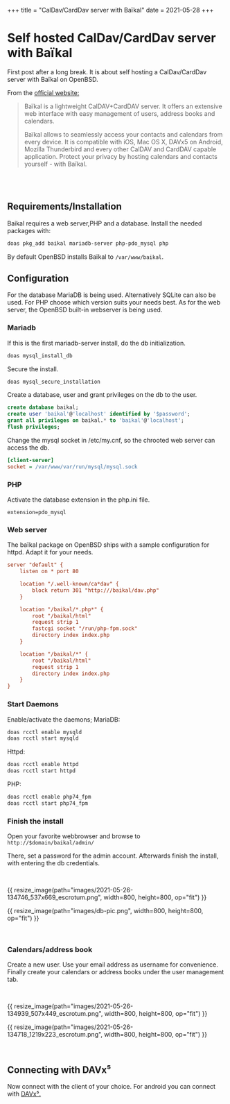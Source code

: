 +++
title = "CalDav/CardDav server with Baïkal"
date = 2021-05-28
+++

# Self hosted CalDav/CardDav server with Baïkal

First post after a long break. It is about self hosting a CalDav/CardDav server with Baïkal on OpenBSD.

From the [official website:](https://sabre.io/baikal/)

> Baïkal is a lightweight CalDAV+CardDAV server. It offers an extensive web interface with easy management of users, address books and calendars.
>
> Baïkal allows to seamlessly access your contacts and calendars from every device. It is compatible with iOS, Mac OS X, DAVx5 on Android, Mozilla Thunderbird and every other CalDAV and CardDAV capable application. Protect your privacy by hosting calendars and contacts yourself - with Baïkal.

<br></br>
## Requirements/Installation

Baikal requires a web server,PHP and a database. Install the needed packages with:

```sh
doas pkg_add baikal mariadb-server php-pdo_mysql php
```
By default OpenBSD installs Baïkal to `/var/www/baikal`.

## Configuration

For the database MariaDB is being used. Alternatively SQLite can also be used. For PHP choose which version suits your needs best. As for the web server, the OpenBSD built-in webserver is being used.

### Mariadb

If this is the first mariadb-server install, do the db initialization.

```sh
doas mysql_install_db
```

Secure the install.

```sh
doas mysql_secure_installation
```

Create a database, user and grant privileges on the db to the user.

```sql
create database baikal;
create user 'baikal'@'localhost' identified by '$password';
grant all privileges on baikal.* to 'baikal'@'localhost';
flush privileges;
```

Change the mysql socket in /etc/my.cnf, so the chrooted web server can access the db.

```cfg
[client-server]
socket = /var/www/var/run/mysql/mysql.sock
```

### PHP

Activate the database extension in the php.ini file.
```php7
extension=pdo_mysql
```

### Web server

The baïkal package on OpenBSD ships with a sample configuration for httpd. Adapt it for your needs.

```cfg
server "default" {
	listen on * port 80

	location "/.well-known/ca*dav" {
		block return 301 "http:///baikal/dav.php"
	}

	location "/baikal/*.php*" {
		root "/baikal/html"
		request strip 1
		fastcgi socket "/run/php-fpm.sock"
		directory index index.php
	}

	location "/baikal/*" {
		root "/baikal/html"
		request strip 1
		directory index index.php
	}
}
```

### Start Daemons

Enable/activate the daemons; 
MariaDB:
```sh
doas rcctl enable mysqld
doas rcctl start mysqld
```

Httpd:
```sh
doas rcctl enable httpd
doas rcctl start httpd
```

PHP:
```sh
doas rcctl enable php74_fpm
doas rcctl start php74_fpm
```

### Finish the install

Open your favorite webbrowser and browse to `http://$domain/baikal/admin/`

There, set a password for the admin account. Afterwards finish the install, with entering the db credentials.

&nbsp;

{{ resize_image(path="images/2021-05-26-134746_537x669_escrotum.png", width=800, height=800, op="fit") }}

{{ resize_image(path="images/db-pic.png", width=800, height=800, op="fit") }}

&nbsp;

### Calendars/address book

Create a new user. Use your email address as username for convenience. Finally create your calendars or address books under the user management tab.

&nbsp;

{{ resize_image(path="images/2021-05-26-134939_507x449_escrotum.png", width=800, height=800, op="fit") }}

{{ resize_image(path="images/2021-05-26-134718_1219x223_escrotum.png", width=800, height=800, op="fit") }}

&nbsp;

## Connecting with DAVx⁵

Now connect with the client of your choice. For android you can connect with [DAVx⁵.](https://www.davx5.com/tested-with/baikal)
